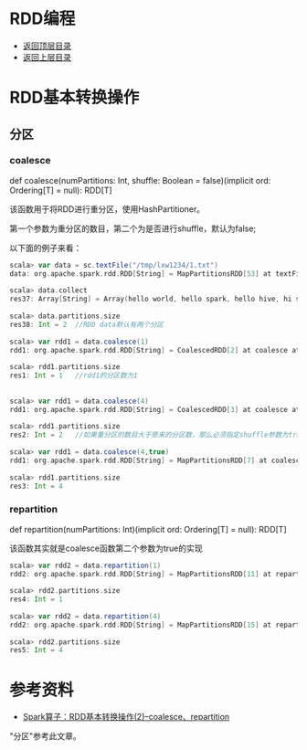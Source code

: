 # RDD编程

* [返回顶层目录](../../SUMMARY.md)
* [返回上层目录](spark.md)



# RDD基本转换操作



## 分区

### coalesce

def coalesce(numPartitions: Int, shuffle: Boolean = false)(implicit ord: Ordering[T] = null): RDD[T]

该函数用于将RDD进行重分区，使用HashPartitioner。

第一个参数为重分区的数目，第二个为是否进行shuffle，默认为false;

以下面的例子来看：

```scala
scala> var data = sc.textFile("/tmp/lxw1234/1.txt")
data: org.apache.spark.rdd.RDD[String] = MapPartitionsRDD[53] at textFile at :21
 
scala> data.collect
res37: Array[String] = Array(hello world, hello spark, hello hive, hi spark)
 
scala> data.partitions.size
res38: Int = 2  //RDD data默认有两个分区
 
scala> var rdd1 = data.coalesce(1)
rdd1: org.apache.spark.rdd.RDD[String] = CoalescedRDD[2] at coalesce at :23
 
scala> rdd1.partitions.size
res1: Int = 1   //rdd1的分区数为1
 
 
scala> var rdd1 = data.coalesce(4)
rdd1: org.apache.spark.rdd.RDD[String] = CoalescedRDD[3] at coalesce at :23
 
scala> rdd1.partitions.size
res2: Int = 2   //如果重分区的数目大于原来的分区数，那么必须指定shuffle参数为true，//否则，分区数不便
 
scala> var rdd1 = data.coalesce(4,true)
rdd1: org.apache.spark.rdd.RDD[String] = MapPartitionsRDD[7] at coalesce at :23
 
scala> rdd1.partitions.size
res3: Int = 4
```

### repartition

def repartition(numPartitions: Int)(implicit ord: Ordering[T] = null): RDD[T]

该函数其实就是coalesce函数第二个参数为true的实现

```scala
scala> var rdd2 = data.repartition(1)
rdd2: org.apache.spark.rdd.RDD[String] = MapPartitionsRDD[11] at repartition at :23
 
scala> rdd2.partitions.size
res4: Int = 1
 
scala> var rdd2 = data.repartition(4)
rdd2: org.apache.spark.rdd.RDD[String] = MapPartitionsRDD[15] at repartition at :23
 
scala> rdd2.partitions.size
res5: Int = 4
```



# 参考资料

* [Spark算子：RDD基本转换操作(2)–coalesce、repartition](http://lxw1234.com/archives/2015/07/341.htm)

"分区"参考此文章。

